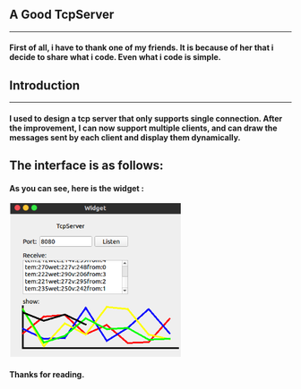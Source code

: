 ## A Good TcpServer

---

#### First of all, i have to thank one of my friends. It is because of her that i decide to share what i code. Even what i code is simple. 

## Introduction

---

#### I used to design a tcp server that only supports single connection. After the improvement, I can now support multiple clients, and can draw the messages sent by each client and display them dynamically.

## The interface is as follows:

#### As you can see, here is the widget :

![widget](./photo/multi.png)

#### Thanks for reading. 